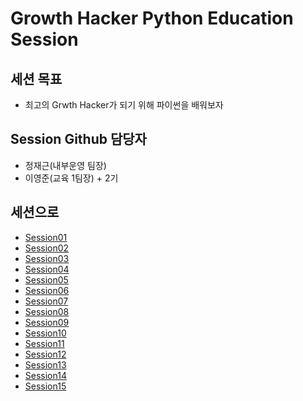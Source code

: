 Growth Hacker Python Education Session
===

세션 목표
---
 - 최고의 Grwth Hacker가 되기 위해 파이썬을 배워보자

Session Github 담당자
---
 - 정재근(내부운영 팀장)
 - 이영준(교육 1팀장) + 2기

세션으로 
---
   
 - [Session01](./Session01_Python_element_1) 
 - [Session02](./Session02_Python_element_2)
 - [Session03](./Session03_Python_element_3) 
 - [Session04](./Session04_Data_Acquistion) 
 - [Session05](./Session05_Data_Visualization) 
 - [Session06](./Session06_Machine_Learning) 
 - [Session07](./Session07_KNN_Algolithm)
 - [Session08](./Session08_Naive_Bayes)
 - [Session09](./Session09_Regression)
 - [Session10](./Session10_Desicion_Tree)
 - [Session11](./Session11_Natural_Network)
 - [Session12](./Session12_Clustering)
 - [Session13](./Session13_Natural_Language_Processing)
 - [Session14](./Session14_Network_Analysis)
 - [Session15](./Session15_Recommendation_Systems)

 
  


